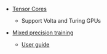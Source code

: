 - [Tensor Cores](https://developer.nvidia.com/tensor-cores)
  - Support Volta and Turing GPUs
  
- [Mixed precision training](https://devblogs.nvidia.com/apex-pytorch-easy-mixed-precision-training/)
  - [User guide](https://docs.nvidia.com/deeplearning/sdk/pdf/Training-Mixed-Precision-User-Guide.pdf)
